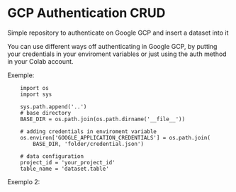 # GCP Authentication CRUD

Simple repository to authenticate on Google GCP and insert a dataset into it

You can use different ways off authenticating in Google GCP, by putting your credentials
in your enviroment variables or just using the auth method in your Colab account.

Exemple:

        import os
        import sys

        sys.path.append('..')
        # base directory
        BASE_DIR = os.path.join(os.path.dirname('__file__'))

        # adding credentials in enviroment variable
        os.environ['GOOGLE_APPLICATION_CREDENTIALS'] = os.path.join(
            BASE_DIR, 'folder/credential.json')

        # data configuration
        project_id = 'your_project_id'
        table_name = 'dataset.table'
    
Exemplo 2:


